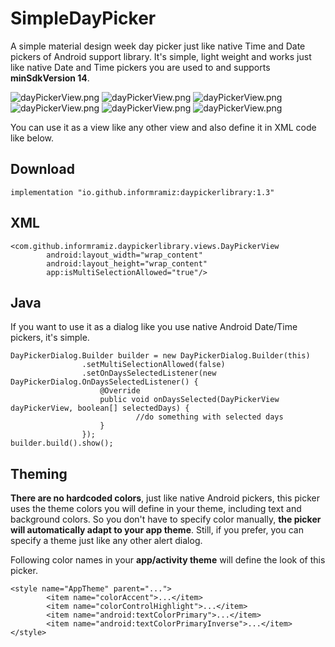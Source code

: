 # SimpleDayPicker
A simple material design week day picker just like native Time and Date pickers of Android support library. It's simple, light weight and works just like native Date and Time pickers you are used to and supports **minSdkVersion 14**.

![dayPickerView.png](demo-images/s3.png) ![dayPickerView.png](demo-images/s4.png) ![dayPickerView.png](demo-images/s1.png) ![dayPickerView.png](demo-images/s2.png) ![dayPickerView.png](demo-images/s5.png) ![dayPickerView.png](demo-images/s6.png)


You can use it as a view like any other view and also define it in XML code like below.

## Download

```
implementation "io.github.informramiz:daypickerlibrary:1.3"
```

## XML

```
<com.github.informramiz.daypickerlibrary.views.DayPickerView
        android:layout_width="wrap_content"
        android:layout_height="wrap_content"
        app:isMultiSelectionAllowed="true"/>
```

## Java
If you want to use it as a dialog like you use native Android Date/Time pickers, it's simple.

```
DayPickerDialog.Builder builder = new DayPickerDialog.Builder(this)
                .setMultiSelectionAllowed(false)
                .setOnDaysSelectedListener(new DayPickerDialog.OnDaysSelectedListener() {
                    @Override
                    public void onDaysSelected(DayPickerView dayPickerView, boolean[] selectedDays) {
							//do something with selected days
                    }
                });
builder.build().show();
```

## Theming 

**There are no hardcoded colors**, just like native Android pickers, this picker uses the theme colors you will define in your theme, including text and background colors. So you don't have to specify color manually, **the picker will automatically adapt to your app theme**. Still, if you prefer, you can specify a theme just like any other alert dialog.

Following color names in your **app/activity theme** will define the look of this picker.

```
<style name="AppTheme" parent="...">
        <item name="colorAccent">...</item>
        <item name="colorControlHighlight">...</item>
        <item name="android:textColorPrimary">...</item>
        <item name="android:textColorPrimaryInverse">...</item>
</style>
``` 